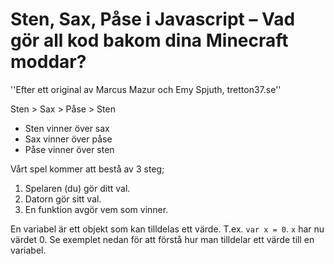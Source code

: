 # Sten, Sax, Påse i Javascript – Vad gör all kod bakom dina Minecraft moddar?

''Efter ett original av Marcus Mazur och Emy Spjuth, tretton37.se''

Sten > Sax > Påse > Sten

*	Sten vinner över sax
*	Sax vinner över påse
*	Påse vinner över sten

Vårt spel kommer att bestå av 3 steg;

1.	Spelaren (du) gör ditt val.
2.	Datorn gör sitt val.
3.	En funktion avgör vem som vinner. 

En variabel är ett objekt som kan tilldelas ett värde. T.ex. `var x = 0`. `x` har nu värdet 0. Se exemplet nedan för att förstå hur man tilldelar ett värde till en variabel.
